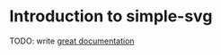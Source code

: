 # Introduction to simple-svg

TODO: write [great documentation](http://jacobian.org/writing/what-to-write/)
